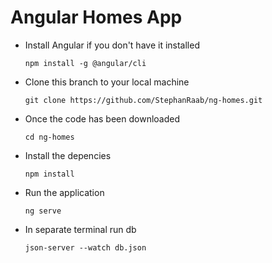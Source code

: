 # Angular Homes App
- Install Angular if you don't have it installed

  `npm install -g @angular/cli`

- Clone this branch to your local machine

  `git clone https://github.com/StephanRaab/ng-homes.git`

- Once the code has been downloaded

  `cd ng-homes`

- Install the depencies

  `npm install` 

- Run the application 

  `ng serve`

- In separate terminal run db

  `json-server --watch db.json`

